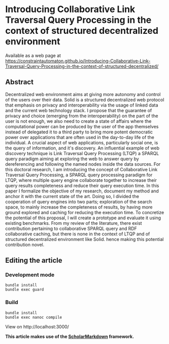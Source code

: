 # Introducing Collaborative Link Traversal Query Processing in the context of structured decentralized environment
Available as a web page at https://constraintautomaton.github.io/Introducing-Collaborative-Link-Traversal-Query-Processing-in-the-context-of-structured-decentralized/
## Abstract

Decentralized web environment aims at giving more autonomy and control of the users over their data.
Solid is a structured decentralized web protocol that emphasis on privacy and
interoperability via the usage of linked data and the current web technology stack.
I propose that the guarantee of privacy and choice (emerging from the interoperability) on the part of the user is not enough, 
we also need to create a state of affairs where the computational power can be produced 
by the user of the app themselves instead of delegated it to a third party to bring more potent democratic power
over applications that are often used in the day-to-day life of the individual.
A crucial aspect of web applications, particularly social one, is the query of information, and it's discovery.
An influential example of web discovery technique is Link Traversal Query Processing (LTQP) 
a SPARQL query paradigm aiming at exploring the web to answer query by dereferencing and following the named nodes inside the data sources.
For this doctoral research, I am introducing the concept of Collaborative Link Traversal Query Processing, a SPARQL
query processing paradigm for LTQP, where multiple query engine
collaborate together to increase their query results completeness and reduce their query execution time.
In this paper I formalize the objective of my research, document my method and anchor it with the current state of the art.
Doing so, I divided the cooperation of query engines into two parts; exploration of the search space, to mainly increase the completeness of results, by having more ground explored and caching for reducing the execution time.
To concretize the potential of this proposal, I will create a prototype and evaluate it using existing benchmarks.
From my review of the literature, there exist contribution pertaining to collaborative SPARQL query and RDF collaborative caching,
but there is none in the context of LTQP and of structured decentralized environment like Solid.
hence making this potential contribution novel.

## Editing the article
### Development mode
```
bundle install
bundle exec guard
```

### Build
```
bundle install
bundle exec nanoc compile
```

View on http://localhost:3000/

**This article makes use of the [ScholarMarkdown](https://github.com/rubensworks/ScholarMarkdown/) framework.**
